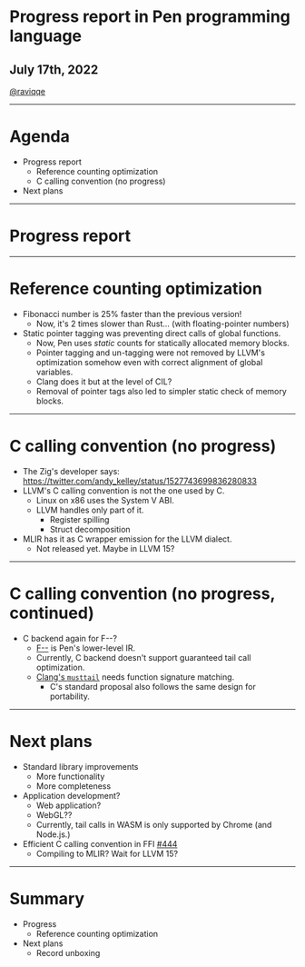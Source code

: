 # Progress report in Pen programming language

## July 17th, 2022

[@raviqqe](https://github.com/raviqqe)

---

# Agenda

- Progress report
  - Reference counting optimization
  - C calling convention (no progress)
- Next plans

---

# Progress report

---

# Reference counting optimization

- Fibonacci number is 25% faster than the previous version!
  - Now, it's 2 times slower than Rust... (with floating-pointer numbers)
- Static pointer tagging was preventing direct calls of global functions.
  - Now, Pen uses _static_ counts for statically allocated memory blocks.
  - Pointer tagging and un-tagging were not removed by LLVM's optimization somehow even with correct alignment of global variables.
  - Clang does it but at the level of CIL?
  - Removal of pointer tags also led to simpler static check of memory blocks.

---

# C calling convention (no progress)

- The Zig's developer says: https://twitter.com/andy_kelley/status/1527743699836280833
- LLVM's C calling convention is not the one used by C.
  - Linux on x86 uses the System V ABI.
  - LLVM handles only part of it.
    - Register spilling
    - Struct decomposition
- MLIR has it as C wrapper emission for the LLVM dialect.
  - Not released yet. Maybe in LLVM 15?

---

# C calling convention (no progress, continued)

- C backend again for F--?
  - [F--](https://github.com/raviqqe/fmm) is Pen's lower-level IR.
  - Currently, C backend doesn't support guaranteed tail call optimization.
  - [Clang's `musttail`](https://reviews.llvm.org/D99517) needs function signature matching.
    - C's standard proposal also follows the same design for portability.

---

# Next plans

- Standard library improvements
  - More functionality
  - More completeness
- Application development?
  - Web application?
  - WebGL??
  - Currently, tail calls in WASM is only supported by Chrome (and Node.js.)
- Efficient C calling convention in FFI [#444](https://github.com/pen-lang/pen/issues/444)
  - Compiling to MLIR? Wait for LLVM 15?

---

# Summary

- Progress
  - Reference counting optimization
- Next plans
  - Record unboxing
